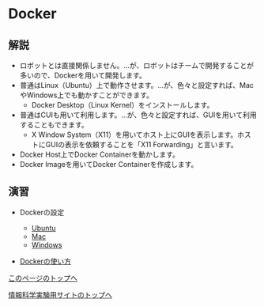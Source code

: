 # Docker

## 解説
- ロボットとは直接関係しません。…が、ロボットはチームで開発することが多いので、Dockerを用いて開発します。
- 普通はLinux（Ubuntu）上で動作させます。…が、色々と設定すれば、MacやWindows上でも動かすことができます。
  - Docker Desktop（Linux Kernel）をインストールします。
- 普通はCUIも用いて利用します。…が、色々と設定すれば、GUIを用いて利用することもできます。
  - X Window System（X11）を用いてホスト上にGUIを表示します。ホストにGUIの表示を依頼することを「X11 Forwarding」と言います。
- Docker Host上でDocker Containerを動かします。
- Docker Imageを用いてDocker Containerを作成します。

## 演習
- Dockerの設定
    - [Ubuntu](https://stl-apu.github.io/laboratory_experiments/docker_ubuntu)
    - [Mac](https://stl-apu.github.io/laboratory_experiments/docker_mac)
    - [Windows](https://stl-apu.github.io/laboratory_experiments/docker_windows)

- [Dockerの使い方](https://stl-apu.github.io/laboratory_experiments/docker_commands)

[このページのトップへ](#)

[情報科学実験用サイトのトップへ](https://stl-apu.github.io/laboratory_experiments/)
